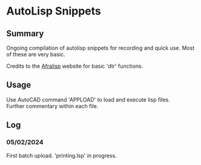 # AutoLisp Snippets

## Summary
Ongoing compilation of autolisp snippets for recording and quick use.
Most of these are very basic. 

Credits to the [Afralisp](https://www.afralisp.net/index.php) website for basic 'dtr' functions.  

## Usage
Use AutoCAD command 'APPLOAD' to load and execute lisp files.  
Further commentary within each file.  

## Log

### 05/02/2024
First batch upload.
'printing.lsp' in progress.  


